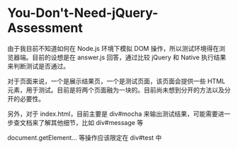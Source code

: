 # You-Don't-Need-jQuery-Assessment

由于我目前不知道如何在 Node.js 环境下模拟 DOM 操作，所以测试环境得在浏览器端。目前的设想是在 answer.js 回答，通过比较 jQuery 和 Native 执行结果来判断测试是否通过。

对于页面来说，一个是展示结果页，一个是测试页面，该页面会提供一些 HTML 元素，用于测试。目前是将两个页面融为一块的。目前尚未想到分开的方法以及分开的必要性。

另外，对于 index.html，目前主要是 div#mocha 来输出测试结果，可能需要进一步查文档来了解其他细节，比如 div#message 等

document.getElement... 等操作应该限定在 div#test 中
